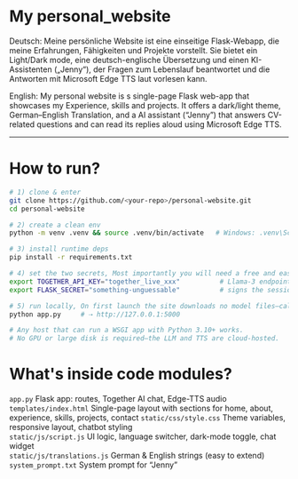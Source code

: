 # My personal_website

Deutsch: Meine persönliche Website ist eine einseitige Flask-Webapp, die meine Erfahrungen, Fähigkeiten und Projekte vorstellt. Sie bietet ein Light/Dark mode, eine deutsch-englische Übersetzung und einen KI-Assistenten („Jenny“), der Fragen zum Lebenslauf beantwortet und die Antworten mit Microsoft Edge TTS laut vorlesen kann.

English: My personal website is s single-page Flask web-app that showcases my Experience, skills and projects.
It offers a dark/light theme, German–English Translation, and a AI assistant (“Jenny”) that answers CV-related questions and can read its replies aloud using Microsoft Edge TTS.

---

# How to run?

```bash
# 1) clone & enter
git clone https://github.com/<your-repo>/personal-website.git
cd personal-website

# 2) create a clean env
python -m venv .venv && source .venv/bin/activate   # Windows: .venv\Scripts\activate

# 3) install runtime deps
pip install -r requirements.txt

# 4) set the two secrets, Most importantly you will need a free and easy to set API KEY from https://www.together.ai/
export TOGETHER_API_KEY="together_live_xxx"          # Llama-3 endpoint
export FLASK_SECRET="something-unguessable"          # signs the session cookie

# 5) run locally, On first launch the site downloads no model files—calls go directly to Together AI.
python app.py     # ⇢ http://127.0.0.1:5000

# Any host that can run a WSGI app with Python 3.10+ works.
# No GPU or large disk is required—the LLM and TTS are cloud-hosted.
```

# What's inside code modules?

`app.py` Flask app: routes, Together AI chat, Edge-TTS audio  
`templates/index.html` Single-page layout with sections for home, about, experience, skills, projects, contact
`static/css/style.css` Theme variables, responsive layout, chatbot styling  
`static/js/script.js` UI logic, language switcher, dark-mode toggle, chat widget  
`static/js/translations.js` German & English strings (easy to extend)  
`system_prompt.txt` System prompt for “Jenny”
